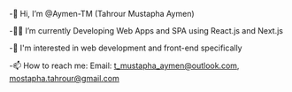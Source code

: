 -👋 Hi, I’m @Aymen-TM (Tahrour Mustapha Aymen)

-👩‍💻 I’m currently Developing Web Apps and SPA using React.js and Next.js 

-👀 I'm interested in web development and front-end specifically

-📫 How to reach me:
    Email: t_mustapha_aymen@outlook.com, mostapha.tahrour@gmail.com
